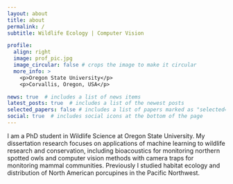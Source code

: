 ```yaml
---
layout: about
title: about
permalink: /
subtitle: Wildlife Ecology | Computer Vision

profile:
  align: right
  image: prof_pic.jpg
  image_circular: false # crops the image to make it circular
  more_info: >
    <p>Oregon State University</p>
    <p>Corvallis, Oregon, USA</p>

news: true  # includes a list of news items
latest_posts: true  # includes a list of the newest posts
selected_papers: false # includes a list of papers marked as "selected={true}"
social: true  # includes social icons at the bottom of the page
---
```


I am a PhD student in Wildlife Science at Oregon State University. My dissertation research focuses on applications of machine learning to wildlife research and conservation, including bioacoustics for monitoring northern spotted owls and computer vision methods with camera traps for monitoring mammal communities. Previously I studied habitat ecology and distribution of North American porcupines in the Pacific Northwest.
